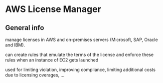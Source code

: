 # AWS License Manager

## General info

manage licenses in AWS and on-premises servers (Microsoft, SAP, Oracle and IBM).

can create rules that emulate the terms of the license and enforce these rules  when an instance of EC2 gets launched

used for limiting violation, improving compliance, limiting additional costs due to licensing overages, ...
